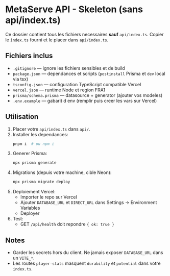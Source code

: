 # MetaServe API - Skeleton (sans api/index.ts)

Ce dossier contient tous les fichiers necessaires **sauf** `api/index.ts`.
Copier le `index.ts` fourni et le placer dans `api/index.ts`.

## Fichiers inclus
- `.gitignore` — ignore les fichiers sensibles et de build
- `package.json` — dependances et scripts (`postinstall` Prisma et `dev` local via tsx)
- `tsconfig.json` — configuration TypeScript compatible Vercel
- `vercel.json` — runtime Node et region FRA1
- `prisma/schema.prisma` — datasource + generator (ajouter vos modeles)
- `.env.example` — gabarit d env (remplir puis creer les vars sur Vercel)

## Utilisation

1) Placer votre `api/index.ts` dans `api/`.
2) Installer les dependances:
   ```bash
   pnpm i  # ou npm i
   ```
3) Generer Prisma:
   ```bash
   npx prisma generate
   ```
4) Migrations (depuis votre machine, cible Neon):
   ```bash
   npx prisma migrate deploy
   ```
5) Deploiement Vercel:
   - Importer le repo sur Vercel
   - Ajouter `DATABASE_URL` et `DIRECT_URL` dans Settings -> Environment Variables
   - Deployer
6) Test:
   - GET `/api/health` doit repondre `{ ok: true }`

## Notes
- Garder les secrets hors du client. Ne jamais exposer `DATABASE_URL` dans un `VITE_*`.
- Les routes `player-stats` masquent `durability` et `potential` dans votre `index.ts`.
